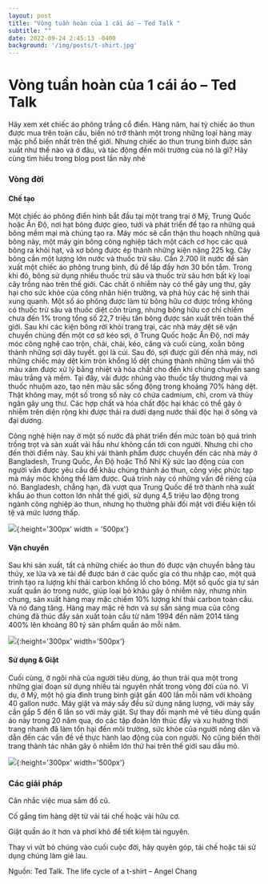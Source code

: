 ```yaml
---
layout: post
title: "Vòng tuần hoàn của 1 cái áo – Ted Talk "
subtitle: ""
date: 2022-09-24 2:45:13 -0400
background: '/img/posts/t-shirt.jpg'
---
```

# Vòng tuần hoàn của 1 cái áo – Ted Talk 
Hãy xem xét chiếc áo phông trắng cổ điển. Hàng năm, hai tỷ chiếc áo thun được mua trên toàn cầu, biến nó trở thành một trong những loại hàng may mặc phổ biến nhất trên thế giới. Nhưng chiếc áo thun trung bình được sản xuất như thế nào và ở đâu, và tác động đến môi trường của nó là gì? Hãy cùng tìm hiểu trong blog post lần này nhé 
 
### Vòng đời

#### Chế tạo
Một chiếc áo phông điển hình bắt đầu tại một trang trại ở Mỹ, Trung Quốc hoặc Ấn Độ, nơi hạt bông được gieo, tưới và phát triển để tạo ra những quả bông mềm mại mà chúng tạo ra. Máy móc sẽ cẩn thận thu hoạch những quả bông này, một máy gin bông công nghiệp tách một cách cơ học các quả bông ra khỏi hạt, và xơ bông được ép thành những kiện nặng 225 kg. Cây bông cần một lượng lớn nước và thuốc trừ sâu. Cần 2.700 lít nước để sản xuất một chiếc áo phông trung bình, đủ để lấp đầy hơn 30 bồn tắm. Trong khi đó, bông sử dụng nhiều thuốc trừ sâu và thuốc trừ sâu hơn bất kỳ loại cây trồng nào trên thế giới. Các chất ô nhiễm này có thể gây ung thư, gây hại cho sức khỏe của công nhân hiện trường, và phá hủy các hệ sinh thái xung quanh. Một số áo phông được làm từ bông hữu cơ được trồng không có thuốc trừ sâu và thuốc diệt côn trùng, nhưng bông hữu cơ chỉ chiếm chưa đến 1% trong tổng số 22,7 triệu tấn bông được sản xuất trên toàn thế giới. Sau khi các kiện bông rời khỏi trang trại, các nhà máy dệt sẽ vận chuyển chúng đến một cơ sở kéo sợi, ở Trung Quốc hoặc Ấn Độ, nơi máy móc công nghệ cao trộn, chải, chải, kéo, căng và cuối cùng, xoắn bông thành những sợi dây tuyết. gọi là cúi. Sau đó, sợi được gửi đến nhà máy, nơi những chiếc máy dệt kim tròn khổng lồ dệt chúng thành những tấm vải thô màu xám được xử lý bằng nhiệt và hóa chất cho đến khi chúng chuyển sang màu trắng và mềm. Tại đây, vải được nhúng vào thuốc tẩy thương mại và thuốc nhuộm azo, tạo nên màu sắc sống động trong khoảng 70% hàng dệt. Thật không may, một số trong số này có chứa cadmium, chì, crom và thủy ngân gây ung thư. Các hợp chất và hóa chất độc hại khác có thể gây ô nhiễm trên diện rộng khi được thải ra dưới dạng nước thải độc hại ở sông và đại dương.
 
Công nghệ hiện nay ở một số nước đã phát triển đến mức toàn bộ quá trình trồng trọt và sản xuất vải hầu như không cần tới con người. Nhưng chỉ cho đến thời điểm này. Sau khi vải thành phẩm được chuyển đến các nhà máy ở Bangladesh, Trung Quốc, Ấn Độ hoặc Thổ Nhĩ Kỳ sức lao động của con người vẫn được yêu cầu để khâu chúng thành áo thun, công việc phức tạp mà máy móc không thể làm được. Quá trình này có những vấn đề riêng của nó. Bangladesh, chẳng hạn, đã vượt qua Trung Quốc để trở thành nhà xuất khẩu áo thun cotton lớn nhất thế giới, sử dụng 4,5 triệu lao động trong ngành công nghiệp áo thun, nhưng họ thường phải đối mặt với điều kiện tồi tệ và mức lương thấp.

![](https://s1.arlisman.com/wp-content/uploads/2020/04/T-shirt-manufacturers..-1.jpeg){:height='300px' width = '500px'}

#### Vận chuyển
Sau khi sản xuất, tất cả những chiếc áo thun đó được vận chuyển bằng tàu thủy, xe lửa và xe tải để được bán ở các quốc gia có thu nhập cao, một quá trình tạo ra lượng khí thải carbon khổng lồ cho bông. Một số quốc gia tự sản xuất quần áo trong nước, giúp loại bỏ khâu gây ô nhiễm này, nhưng nhìn chung, sản xuất hàng may mặc chiếm 10% lượng khí thải carbon toàn cầu. Và nó đang tăng. Hàng may mặc rẻ hơn và sự sẵn sàng mua của công chúng đã thúc đẩy sản xuất toàn cầu từ năm 1994 đến năm 2014 tăng 400% lên khoảng 80 tỷ sản phẩm quần áo mỗi năm.
 
![](https://blog.si-log.net/hubfs/Immagini_Articoli/Anteprima_ASA1_Trasporti_MOFU.png){:height='300px' width='500px'}

#### Sử dụng & Giặt
Cuối cùng, ở ngôi nhà của người tiêu dùng, áo thun trải qua một trong những giai đoạn sử dụng nhiều tài nguyên nhất trong vòng đời của nó. Ví dụ, ở Mỹ, một hộ gia đình trung bình giặt gần 400 lần mỗi năm với khoảng 40 gallon nước. Máy giặt và máy sấy đều sử dụng năng lượng, với máy sấy cần gấp 5 đến 6 lần so với máy giặt. Sự thay đổi mạnh mẽ về tiêu dùng quần áo này trong 20 năm qua, do các tập đoàn lớn thúc đẩy và xu hướng thời trang nhanh đã làm tổn hại đến môi trường, sức khỏe của người nông dân và dẫn đến các vấn đề về thực hành lao động của con người. Nó cũng biến thời trang thành tác nhân gây ô nhiễm lớn thứ hai trên thế giới sau dầu mỏ.

![](https://encrypted-tbn0.gstatic.com/images?q=tbn:ANd9GcSVtaHDtCNVT5CfD_JmMdi6bI6S_oZSSP0nNQ&usqp=CAU){:height='300px' width='500px'}

### Các giải pháp
Cân nhắc việc mua sắm đồ cũ.
 
Cố gắng tìm hàng dệt từ vải tái chế hoặc vải hữu cơ.
 
Giặt quần áo ít hơn và phơi khô để tiết kiệm tài nguyên.
 
Thay vì vứt bỏ chúng vào cuối cuộc đời, hãy quyên góp, tái chế hoặc tái sử dụng chúng làm giẻ lau.
 
Nguồn: Ted Talk. The life cycle of a t-shirt – Angel Chang 
